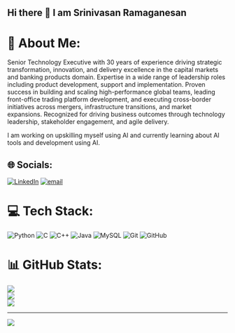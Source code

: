 ## Hi there 👋 I am Srinivasan Ramaganesan

# 💫 About Me:
Senior Technology Executive with 30 years of experience driving strategic transformation, innovation, and delivery excellence in the capital markets and banking products domain. Expertise in a wide range of leadership roles including product development, support and implementation. Proven success in building and scaling high-performance global teams, leading front-office trading platform development, and executing cross-border initiatives across mergers, infrastructure transitions, and market expansions. Recognized for driving business outcomes through technology leadership, stakeholder engagement, and agile delivery.

I am working on upskilling myself using AI and currently learning about AI tools and development using AI.


## 🌐 Socials:
[![LinkedIn](https://img.shields.io/badge/LinkedIn-%230077B5.svg?logo=linkedin&logoColor=white)](https://www.linkedin.com/in/srinivasan-ramaganesan/)  [![email](https://img.shields.io/badge/Email-D14836?logo=gmail&logoColor=white)](mailto:srinivasan.ramaganesan@gmail.com) 

# 💻 Tech Stack:
![Python](https://img.shields.io/badge/python-3670A0?style=for-the-badge&logo=python&logoColor=ffdd54) ![C](https://img.shields.io/badge/c-%2300599C.svg?style=for-the-badge&logo=c&logoColor=white) ![C++](https://img.shields.io/badge/c++-%2300599C.svg?style=for-the-badge&logo=c%2B%2B&logoColor=white) ![Java](https://img.shields.io/badge/java-%23ED8B00.svg?style=for-the-badge&logo=openjdk&logoColor=white) ![MySQL](https://img.shields.io/badge/mysql-4479A1.svg?style=for-the-badge&logo=mysql&logoColor=white) ![Git](https://img.shields.io/badge/git-%23F05033.svg?style=for-the-badge&logo=git&logoColor=white) ![GitHub](https://img.shields.io/badge/github-%23121011.svg?style=for-the-badge&logo=github&logoColor=white)
# 📊 GitHub Stats:
![](https://github-readme-stats.vercel.app/api?username=Srini25X73&theme=dark&hide_border=false&include_all_commits=false&count_private=false)<br/>
![](https://nirzak-streak-stats.vercel.app/?user=Srini25X73&theme=dark&hide_border=false)<br/>
![](https://github-readme-stats.vercel.app/api/top-langs/?username=Srini25X73&theme=dark&hide_border=false&include_all_commits=false&count_private=false&layout=compact)

---
[![](https://visitcount.itsvg.in/api?id=Srini25X73&icon=0&color=0)](https://visitcount.itsvg.in)


